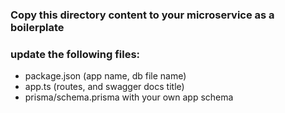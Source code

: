 ### Copy this directory content to your microservice as a boilerplate

### update the following files:

- package.json (app name, db file name)
- app.ts (routes, and swagger docs title)
- prisma/schema.prisma with your own app schema